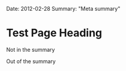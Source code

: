 Date: 2012-02-28
Summary: "Meta summary"

# Test Page Heading

Not in the summary

<!-- ~~fold~~ -->

Out of the summary
